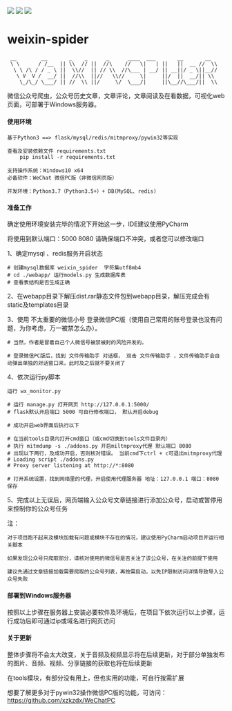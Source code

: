 ![](https://img.shields.io/badge/python3-3.7-green.svg)
![](https://img.shields.io/badge/flask-1.0.2-green.svg)
![](https://img.shields.io/badge/weixin-2.6-green.svg)

# weixin-spider

```
 __        __       _    _      _      ____  ___       __       __  
 \ \      / /__  || \\  // ||  //\    //   \|   | ||   ||  __ //  \\
  \ \ /\ / / _ \ ||  \\//  || // \\  //\___ | __/ || __||/ _ \||__//     
   \ V  V /  __/ ||  //\\  ||//   \\//     \|     ||/  ||  __/|| \\
    \_/\_/ \___/ || //  \\ ||/     \/  \___/|     ||\__//\___/||  \\    

```

微信公众号爬虫，公众号历史文章，文章评论，文章阅读及在看数据，可视化web页面，可部署于Windows服务器。

#### 使用环境
```
基于Python3 ==> flask/mysql/redis/mitmproxy/pywin32等实现

查看及安装依赖文件 requirements.txt
    pip install -r requirements.txt

支持操作系统：Windows10 x64
必备软件：WeChat 微信PC版（非微信网页版）

开发环境：Python3.7（Python3.5+）+ DB(MySQL、redis)

```


#### 准备工作

确定使用环境安装完毕的情况下开始这一步，IDE建议使用PyCharm

将使用到默认端口：5000  8080 请确保端口不冲突，或者您可以修改端口

1、确定mysql 、redis服务开启状态
```
# 创建mysql数据库 weixin_spider  字符集utf8mb4
# cd ./webapp/ 运行models.py 生成数据库表
# 查看表结构是否生成正确
```

2、在webapp目录下解压dist.rar静态文件包到webapp目录，解压完成会有static及templates目录

3、使用 不太重要的微信小号 登录微信PC版（使用自己常用的账号登录也没有问题，为你考虑，万一被禁怎么办）。
```
# 当然，作者是冒着自己个人微信号被禁被封的风险开发的。

# 登录微信PC版后，找到 文件传输助手 对话框， 双击 文件传输助手 ，文件传输助手会自动弹出单独的对话窗口来，此时及之后就不要关闭了

```

4、依次运行py脚本

```
运行 wx_monitor.py

# 运行 manage.py 打开网页 http://127.0.0.1:5000/   
# flask默认开启端口 5000 可自行修改端口， 默认开启debug

# 成功开启web界面后执行以下

# 在当前tools目录内打开cmd窗口（或cmd切换到tools文件目录内）
# 执行 mitmdump -s ./addons.py 开启miltmproxy代理 默认端口 8080
# 出现以下两行，及成功开启，否则核对错误。 当前cmd下ctrl + c可退出mitmproxy代理
# Loading script ./addons.py
# Proxy server listening at http://*:8080

# 打开系统设置，找到网络里的代理，开启使用代理服务器 地址：127.0.0.1 端口：8080 保存

```

5、完成以上无误后，网页端输入公众号文章链接进行添加公众号，启动或暂停用来控制你的公众号任务

注：
```
对于项目跑不起来及模块加载有问题或模块不存在的情况，建议使用PyCharm启动项目并运行相关脚本

如果发现公众号只爬取部分，请核对使用的微信号是否关注了该公众号，在关注的前提下使用

建议先通过文章链接加载需要爬取的公众号列表，再按需启动，以免IP限制访问详情导致导入公众号失败
```

#### 部署到Windows服务器

按照以上步骤在服务器上安装必要软件及环境后，在项目下依次运行以上步骤，运行成功后即可通过ip或域名进行网页访问


#### 关于更新

整体步骤将不会太大改变，关于音频及视频显示将在后续更新，对于部分单独发布的图片、音频、视频、分享链接的获取也将在后续更新

在tools模块，有部分没有用上，但也实用的功能，可自行按需扩展

想要了解更多对于pywin32操作微信PC版的功能，可访问： https://github.com/xzkzdx/WeChatPC

